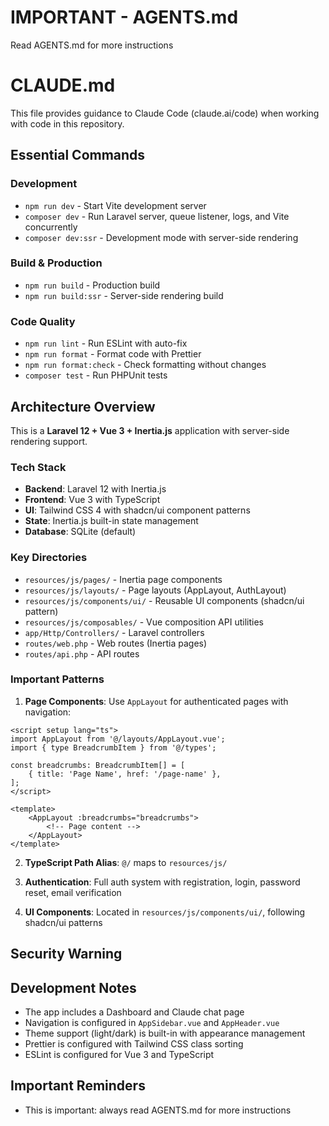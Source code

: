 # IMPORTANT - AGENTS.md 
Read AGENTS.md for more instructions

# CLAUDE.md
This file provides guidance to Claude Code (claude.ai/code) when working with code in this repository.

## Essential Commands

### Development
- `npm run dev` - Start Vite development server
- `composer dev` - Run Laravel server, queue listener, logs, and Vite concurrently
- `composer dev:ssr` - Development mode with server-side rendering

### Build & Production
- `npm run build` - Production build
- `npm run build:ssr` - Server-side rendering build

### Code Quality
- `npm run lint` - Run ESLint with auto-fix
- `npm run format` - Format code with Prettier
- `npm run format:check` - Check formatting without changes
- `composer test` - Run PHPUnit tests

## Architecture Overview

This is a **Laravel 12 + Vue 3 + Inertia.js** application with server-side rendering support.

### Tech Stack
- **Backend**: Laravel 12 with Inertia.js
- **Frontend**: Vue 3 with TypeScript
- **UI**: Tailwind CSS 4 with shadcn/ui component patterns
- **State**: Inertia.js built-in state management
- **Database**: SQLite (default)

### Key Directories
- `resources/js/pages/` - Inertia page components
- `resources/js/layouts/` - Page layouts (AppLayout, AuthLayout)
- `resources/js/components/ui/` - Reusable UI components (shadcn/ui pattern)
- `resources/js/composables/` - Vue composition API utilities
- `app/Http/Controllers/` - Laravel controllers
- `routes/web.php` - Web routes (Inertia pages)
- `routes/api.php` - API routes

### Important Patterns

1. **Page Components**: Use `AppLayout` for authenticated pages with navigation:
```vue
<script setup lang="ts">
import AppLayout from '@/layouts/AppLayout.vue';
import { type BreadcrumbItem } from '@/types';

const breadcrumbs: BreadcrumbItem[] = [
    { title: 'Page Name', href: '/page-name' },
];
</script>

<template>
    <AppLayout :breadcrumbs="breadcrumbs">
        <!-- Page content -->
    </AppLayout>
</template>
```

2. **TypeScript Path Alias**: `@/` maps to `resources/js/`

3. **Authentication**: Full auth system with registration, login, password reset, email verification

4. **UI Components**: Located in `resources/js/components/ui/`, following shadcn/ui patterns

## Security Warning


## Development Notes

- The app includes a Dashboard and Claude chat page
- Navigation is configured in `AppSidebar.vue` and `AppHeader.vue`
- Theme support (light/dark) is built-in with appearance management
- Prettier is configured with Tailwind CSS class sorting
- ESLint is configured for Vue 3 and TypeScript

## Important Reminders
- This is important: always read AGENTS.md for more instructions
